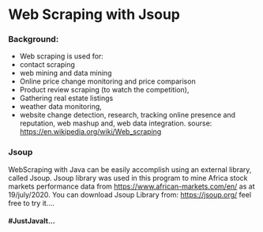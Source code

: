 # Web Scraping with Jsoup

### Background:
* Web scraping is used for:
* contact scraping 
* web mining and data mining
* Online price change monitoring and price comparison
* Product review scraping (to watch the competition), 
* Gathering real estate listings
* weather data monitoring,
* website change detection, research, tracking online presence and reputation, web mashup and, web data integration.
sourse: https://en.wikipedia.org/wiki/Web_scraping

### Jsoup
WebScraping with Java can be easily accomplish using an external library, called Jsoup.
Jsoup library was used in this program to mine Africa stock markets performance data from https://www.african-markets.com/en/
as at 19/july/2020.
You can download Jsoup Library from: https://jsoup.org/
feel free to try it....


#### #JustJavaIt...
